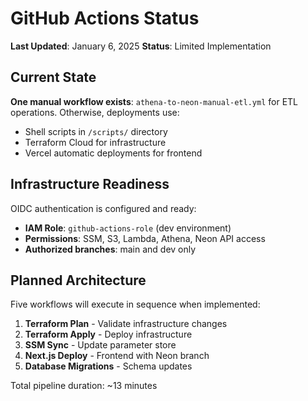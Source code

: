 # GitHub Actions Status

**Last Updated**: January 6, 2025
**Status**: Limited Implementation

## Current State

**One manual workflow exists**: `athena-to-neon-manual-etl.yml` for ETL operations. Otherwise, deployments use:
- Shell scripts in `/scripts/` directory
- Terraform Cloud for infrastructure
- Vercel automatic deployments for frontend

## Infrastructure Readiness

OIDC authentication is configured and ready:
- **IAM Role**: `github-actions-role` (dev environment)
- **Permissions**: SSM, S3, Lambda, Athena, Neon API access
- **Authorized branches**: main and dev only

## Planned Architecture

Five workflows will execute in sequence when implemented:
1. **Terraform Plan** - Validate infrastructure changes
2. **Terraform Apply** - Deploy infrastructure
3. **SSM Sync** - Update parameter store
4. **Next.js Deploy** - Frontend with Neon branch
5. **Database Migrations** - Schema updates

Total pipeline duration: ~13 minutes
